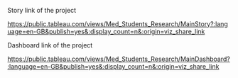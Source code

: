 Story link of the project


https://public.tableau.com/views/Med_Students_Research/MainStory?:language=en-GB&publish=yes&:display_count=n&:origin=viz_share_link

Dashboard link of the project


https://public.tableau.com/views/Med_Students_Research/MainDashboard?:language=en-GB&publish=yes&:display_count=n&:origin=viz_share_link
